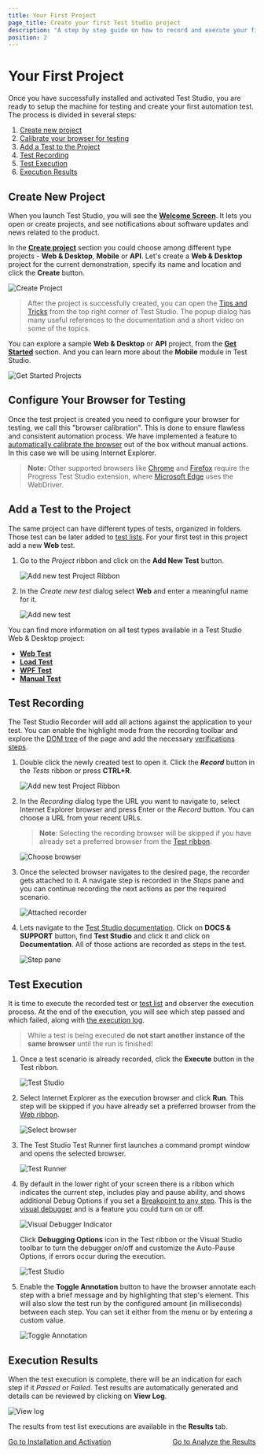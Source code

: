 ```yaml
---
title: Your First Project
page_title: Create your first Test Studio project
description: "A step by step guide on how to record and execute your first Test Studio project."
position: 2
---
```

# Your First Project #

Once you have successfully installed and activated Test Studio, you are ready to setup the machine for testing and create your first automation test. The process is divided in several steps:

1. [Create new project](#create-new-project)
2. [Calibrate your browser for testing](#calibrate-your-browser)
3. [Add a Test to the Project](#add-a-test-to-the-project)
4. [Test Recording](#test-recording)
5. [Test Execution](#test-execution)
6. [Execution Results](#execution-results)

## Create New Project ##

When you launch Test Studio, you will see the [**Welcome Screen**](/general-information/start-a-project/welcome-screen). It lets you open or create projects, and see notifications about software updates and news related to the product.

In the [**Create project**](/general-information/start-a-project/welcome-screen#create-a-new-project) section you could choose among different type projects - **Web & Desktop**, **Mobile** or **API**. Let's create a **Web & Desktop** project for the current demonstration, specify its name and location and click the **Create** button.

![Create Project](/img/getting-started/first-project/fig00.png)

>After the project is successfully created, you can open the <a href="/general-information/start-a-project/in-product-tips-tricks" target="_blank">Tips and Tricks</a> from the top right corner of Test Studio. The popup dialog has many useful references to the documentation and a short video on some of the topics.

You can explore a sample **Web & Desktop** or **API** project, from the [**Get Started**](/general-information/start-a-project/welcome-screen#get-started) section. And you can learn more about the **Mobile** module in Test Studio.

![Get Started Projects](/img/getting-started/first-project/fig01.png)

## Configure Your Browser for Testing ##

Once the test project is created you need to configure your browser for testing, we call this "browser calibration". This is done to ensure flawless and consistent automation process. We have implemented a feature to [automatically calibrate the browser](/features/project-settings/browsers) out of the box without manual actions. In this case we will be using Internet Explorer.

>**Note:** Other supported browsers like [Chrome](/general-information/configure-your-browser/chrome) and [Firefox](/general-information/configure-your-browser/firefox) require the Progress Test Studio extension, where [Microsoft Edge](/general-information/configure-your-browser/edge) uses the WebDriver.

## Add a Test to the Project ##

The same project can have different types of tests, organized in folders. Those test can be later added to <a href="/general-information/test-execution/test-lists-standalone" target="_blank">test lists</a>. For your first test in this project add a new **Web** test.

1. Go to the *Project* ribbon and click on the **Add New Test** button.

    ![Add new test Project Ribbon](/img/getting-started/first-project/fig02.png)

2. In the *Create new test* dialog select **Web** and enter a meaningful name for it.

    ![Add new test](/img/getting-started/first-project/fig03.png)

You can find more information on all test types available in a Test Studio Web & Desktop project:

*	<a href="/general-information/test-recording/overview" target="_blank">**Web Test**</a>
*	<a href="/features/testing-types/load-testing/Overview" target="_blank">**Load Test**</a>
*	<a href="/features/testing-types/wpf-testing/wpf-test" target="_blank">**WPF Test**</a>
*	<a href="/features/testing-types/manual-testing/overview" target="_blank">**Manual Test**</a>

## Test Recording ##

The Test Studio Recorder will add all actions against the application to your test. You can enable the highlight mode from the recording toolbar and explore the <a href="/features/recorder/dom-explorer" target="_blank">DOM tree</a> of the page and add the necessary <a href="/features/recorder/verifications/overview" target="_blank">verifications steps</a>.

1. Double click the newly created test to open it. Click the ***Record*** button in the *Tests* ribbon or press **CTRL+R**.

    ![Add new test Project Ribbon](/img/getting-started/first-project/fig04.png)

2. In the *Recording* dialog type the URL you want to navigate to, select Internet Explorer browser and press Enter or the *Record* button. You can choose a URL from your recent URLs.

    > **Note**: Selecting the recording browser will be skipped if you have already set a preferred browser from the <a href="/general-information/test-execution/quick-execution" target="_blank">Test ribbon</a>.

    ![Choose browser](/img/getting-started/first-project/fig05.png)

3. Once the selected browser navigates to the desired page, the recorder gets attached to it. A navigate step is recorded in the *Steps* pane and you can continue recording the next actions as per the required scenario.

    ![Attached recorder](/img/getting-started/first-project/fig06.png)

4. Lets navigate to the [Test Studio documentation](https://docs.telerik.com/teststudio/). Click on **DOCS & SUPPORT** button, find **Test Studio** and click it and click on **Documentation**. All of those actions are recorded as steps in the test.

    ![Step pane](/img/getting-started/first-project/fig07.png)

## Test Execution ##

It is time to execute the recorded test or <a href="/general-information/test-execution/test-lists-standalone" target="_blank">test list</a> and observer the execution process. At the end of the execution, you will see which step passed and which failed, along with <a href="/troubleshooting-guide/troubleshooting-tools-tg/using-the-execution-log" target="_blank">the execution log</a>.

> While a test is being executed **do not start another instance of the same browser** until the run is finished!

1. Once a test scenario is already recorded, click the **Execute** button in the Test ribbon.

    ![Test Studio](/img/getting-started/first-project/fig08.png)

2. Select Internet Explorer as the execution browser and click **Run**. This step will be skipped if you have already set a preferred browser from the <a href="/general-information/test-execution/quick-execution" target="_blank">Web ribbon</a>.

    ![Select browser](/img/getting-started/first-project/fig09.png)

3. The Test Studio Test Runner first launches a command prompt window and opens the selected browser.

    ![Test Runner](/img/getting-started/first-project/fig10.png)

4. By default in the lower right of your screen there is a ribbon which indicates the current step, includes play and pause ability, and shows additional Debug Options if you set a <a href="/features/test-maintenance/steps-pane" target="_blank">Breakpoint to any step</a>. This is the <a href="/troubleshooting-guide/troubleshooting-tools-tg/using-the-visual-debugger" target="_blank">visual debugger</a> and is a feature you could turn on or off.

    ![Visual Debugger Indicator](/img/getting-started/first-project/fig11.png)

    Click **Debugging Options** icon in the Test ribbon or the Visual Studio toolbar to turn the debugger on/off and customize the Auto-Pause Options, if errors occur during the execution.

    ![Test Studio](/img/getting-started/first-project/fig12.png)

5. Enable the **Toggle Annotation** button to have the browser annotate each step with a brief message and by highlighting that step's element. This will also slow the test run by the configured amount (in milliseconds) between each step. You can set it either from the menu or by entering a custom value.

    ![Toggle Annotation](/img/getting-started/first-project/fig13.png)

## Execution Results ##

When the test execution is complete, there will be an indication for each step if it *Passed* or *Failed*. Test results are automatically generated and details can be reviewed by clicking on **View Log**. 

![View log](/img/getting-started/first-project/fig14.png)

The results from test list executions are available in the **Results** tab.

<div><a href="/getting-started/installation-and-activation">Go to Installation and Activation</a><a style="float:right" href="/getting-started/analyze-the-results">Go to Analyze the Results</a></div>